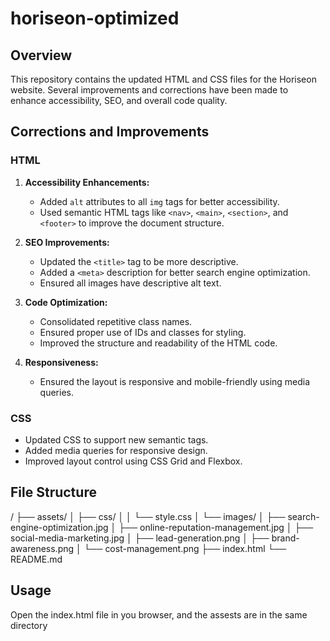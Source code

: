 # horiseon-optimized

## Overview

This repository contains the updated HTML and CSS files for the Horiseon website. Several improvements and corrections have been made to enhance accessibility, SEO, and overall code quality.

## Corrections and Improvements

### HTML

1. **Accessibility Enhancements:**
   - Added `alt` attributes to all `img` tags for better accessibility.
   - Used semantic HTML tags like `<nav>`, `<main>`, `<section>`, and `<footer>` to improve the document structure.

2. **SEO Improvements:**
   - Updated the `<title>` tag to be more descriptive.
   - Added a `<meta>` description for better search engine optimization.
   - Ensured all images have descriptive alt text.

3. **Code Optimization:**
   - Consolidated repetitive class names.
   - Ensured proper use of IDs and classes for styling.
   - Improved the structure and readability of the HTML code.

4. **Responsiveness:**
   - Ensured the layout is responsive and mobile-friendly using media queries.

### CSS

- Updated CSS to support new semantic tags.
- Added media queries for responsive design.
- Improved layout control using CSS Grid and Flexbox.

## File Structure

/
├── assets/
│ ├── css/
│ │ └── style.css
│ └── images/
│ ├── search-engine-optimization.jpg
│ ├── online-reputation-management.jpg
│ ├── social-media-marketing.jpg
│ ├── lead-generation.png
│ ├── brand-awareness.png
│ └── cost-management.png
├── index.html
└── README.md

## Usage

Open the index.html file in you browser, and the assests are in the same directory
